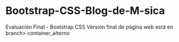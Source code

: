 # Bootstrap-CSS-Blog-de-M-sica
Evaluación Final - Bootstrap CSS
Versión final de página web está en branch> container_alterno
